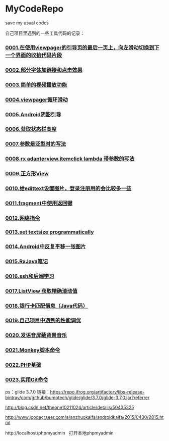 # MyCodeRepo
save my usual codes

自己项目里遇到的一些工具代码的记录：

### [0001.在使用viewpager的引导页的最后一页上，向左滑动切换到下一个界面的收拾代码片段]()

### [0002.部分字体加链接和点击效果]()

### [0003.简单的视频播放功能]()

### [0004.viewpager循环滑动]()

### [0005.Android阴影引导]()

### [0006.获取状态栏高度]()

### [0007.参数是泛型时的写法]()

### [0008.rx adapterview.itemclick lambda 带参数的写法]()

### [0009.正方形View]()

### [0010.给edittext设置图片，登录注册用的会比较多一些]()

### [0011.fragment中使用返回键]()

### [0012.网络指令]()

### [0013.set textsize programmatically]()

### [0014.Android中反复平移一张图片]()

### [0015.RxJava笔记]()

### [0016.ssh和后端学习]()

### [0017.ListView 获取精确滚动值]()

### [0018.银行卡匹配信息（Java代码）]() 

### [0019.自己项目中遇到的性能调优]()

### [0020.发语音屏蔽背景音乐]()

### [0021.Monkey脚本命令]()

### [0022.PHP基础]()

### [0023.实用Git命令]()


ps：glide 3.7.0 链接：https://repo.jfrog.org/artifactory/libs-release-bintray/com/github/bumptech/glide/glide/3.7.0/glide-3.7.0.jar?referrer

http://blog.csdn.net/theone10211024/article/details/50435325

http://www.jcodecraeer.com/a/anzhuokaifa/androidkaifa/2015/0430/2815.html

http://localhost/phpmyadmin   打开本地phpmyadmin 
